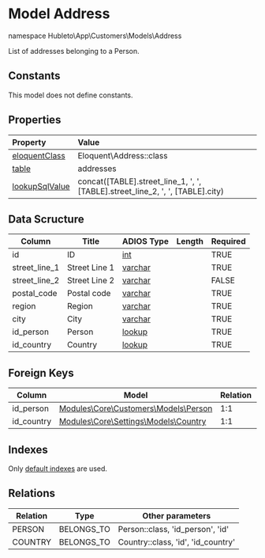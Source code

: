 # Model Address

namespace Hubleto\App\Customers\Models\Address

List of addresses belonging to a Person.

## Constants

This model does not define constants.

## Properties

| Property                                                                                 | Value                                                                          |
| :--------------------------------------------------------------------------------------- | :----------------------------------------------------------------------------- |
| [eloquentClass](https://docs.wai.blue/adios-framework/models/properties#eloquentClass)   | Eloquent\Address::class                                                        |
| [table](https://docs.wai.blue/adios-framework/models/properties#table)                   | addresses                                                                      |
| [lookupSqlValue](https://docs.wai.blue/adios-framework/models/properties#lookupSqlValue) | concat([TABLE].street_line_1, ', ', [TABLE].street_line_2, ', ', [TABLE].city) |

## Data Scructure

| Column        | Title         | ADIOS Type                                                                 | Length | Required |
| ------------- | ------------- | -------------------------------------------------------------------------- | ------ | -------- |
| id            | ID            | [int](https://docs.wai.blue/adios-framework/models/attributes#int)         |        | TRUE     |
| street_line_1 | Street Line 1 | [varchar](https://docs.wai.blue/adios-framework/models/attributes#varchar) |        | TRUE     |
| street_line_2 | Street Line 2 | [varchar](https://docs.wai.blue/adios-framework/models/attributes#varchar) |        | FALSE    |
| postal_code   | Postal code   | [varchar](https://docs.wai.blue/adios-framework/models/attributes#varchar) |        | TRUE     |
| region        | Region        | [varchar](https://docs.wai.blue/adios-framework/models/attributes#varchar) |        | TRUE     |
| city          | City          | [varchar](https://docs.wai.blue/adios-framework/models/attributes#varchar) |        | TRUE     |
| id_person     | Person        | [lookup](https://docs.wai.blue/adios-framework/models/attributes#lookup)   |        | TRUE     |
| id_country    | Country       | [lookup](https://docs.wai.blue/adios-framework/models/attributes#lookup)   |        | TRUE     |

## Foreign Keys

| Column     | Model                                                                 | Relation | OnUpdate | OnDelete |
| ---------- | --------------------------------------------------------------------- | -------- | -------- | -------- |
| id_person  | [Modules\Core\Customers\Models\Person](person)                        | 1:1      | Cascade  | Restrict |
| id_country | [Modules\Core\Settings\Models\Country](../../settings/models/country) | 1:1      | Cascade  | Restrict |

## Indexes

Only [default indexes](https://docs.wai.blue/adios-framework/default-indexes) are used.

## Relations

| Relation | Type       | Other parameters                   |
| -------- | ---------- | ---------------------------------- |
| PERSON   | BELONGS_TO | Person::class, 'id_person', 'id'   |
| COUNTRY  | BELONGS_TO | Country::class, 'id', 'id_country' |
